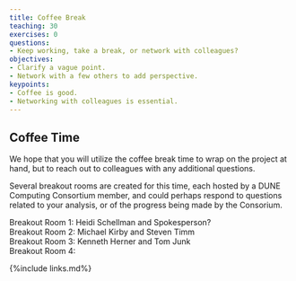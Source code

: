```yaml
---
title: Coffee Break
teaching: 30
exercises: 0
questions:
- Keep working, take a break, or network with colleagues?
objectives:  
- Clarify a vague point.
- Network with a few others to add perspective.
keypoints:
- Coffee is good.
- Networking with colleagues is essential.
---
```


## Coffee Time

We hope that you will utilize the coffee break time to wrap on the project at hand, but to reach out to colleagues with any additional questions.

Several breakout rooms are created for this time, each hosted by a DUNE Computing Consortium member, and could perhaps respond to questions related to your analysis, or of the progress being made by the Consorium.

Breakout Room 1: Heidi Schellman and Spokesperson?  
Breakout Room 2: Michael Kirby and Steven Timm  
Breakout Room 3: Kenneth Herner and Tom Junk  
Breakout Room 4:   


{%include links.md%} 
